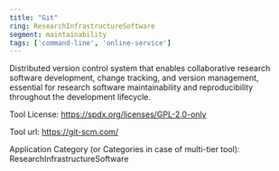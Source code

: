 ```yaml
---
title: "Git"
ring: ResearchInfrastructureSoftware
segment: maintainability
tags: ['command-line', 'online-service']
---
```

Distributed version control system that enables collaborative research software development, change tracking, and version management, essential for research software maintainability and reproducibility throughout the development lifecycle.

Tool License: https://spdx.org/licenses/GPL-2.0-only

Tool url: https://git-scm.com/

Application Category (or Categories in case of multi-tier tool): ResearchInfrastructureSoftware
